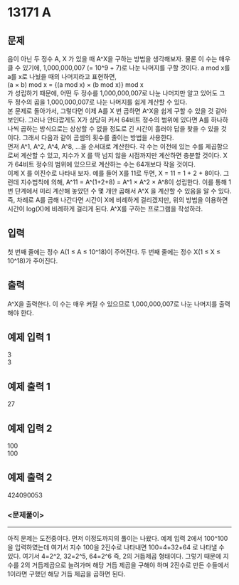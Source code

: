 # 13171 A

## 문제
음이 아닌 두 정수 A, X 가 있을 때 A^X을 구하는 방법을 생각해보자. 물론 이 수는 매우 클 수 있기에, 1,000,000,007 (= 10^9 + 7)로 나눈 나머지를 구할 것이다. a mod x를 a를 x로 나눴을 때의 나머지라고 표현하면,  
(a × b) mod x = {(a mod x) × (b mod x)} mod x  
가 성립하기 때문에, 어떤 두 정수를 1,000,000,007로 나눈 나머지만 알고 있어도 그 두 정수의 곱을 1,000,000,007로 나눈 나머지를 쉽게 계산할 수 있다.  
본 문제로 돌아가서, 그렇다면 이제 A를 X 번 곱하면 A^X을 쉽게 구할 수 있을 것 같아 보인다. 그러나 안타깝게도 X가 상당히 커서 64비트 정수의 범위에 있다면 A를 하나하나씩 곱하는 방식으로는 상상할 수 없을 정도로 긴 시간이 흘러야 답을 찾을 수 있을 것이다. 그래서 다음과 같이 곱셈의 횟수를 줄이는 방법을 사용한다.  
먼저 A^1, A^2, A^4, A^8, ...을 순서대로 계산한다. 각 수는 이전에 있는 수를 제곱함으로써 계산할 수 있고, 지수가 X 를 딱 넘지 않을 시점까지만 계산하면 충분할 것이다. X가 64비트 정수의 범위에 있으므로 계산하는 수는 64개보다 작을 것이다.  
이제 X 를 이진수로 나타내 보자. 예를 들어 X를 11로 두면, X = 11 = 1 + 2 + 8이다. 그런데 지수법칙에 의해, A^11 = A^(1+2+8) = A^1 × A^2 × A^8이 성립한다. 이를 통해 1번 단계에서 미리 계산해 놓았던 수 몇 개만 곱해서 A^X 을 계산할 수 있음을 알 수 있다.  
즉, 차례로 A를 곱해 나간다면 시간이 X에 비례하게 걸리겠지만, 위의 방법을 이용하면 시간이 log(X)에 비례하게 걸리게 된다. A^X를 구하는 프로그램을 작성하라.

## 입력
첫 번째 줄에는 정수 A(1 ≤ A ≤ 10^18)이 주어진다.
두 번째 줄에는 정수 X(1 ≤ X ≤ 10^18)가 주어진다.

## 출력
A^X을 출력한다. 이 수는 매우 커질 수 있으므로 1,000,000,007로 나눈 나머지를 출력해야 한다.

## 예제 입력 1
3  
3

## 예제 출력 1
27

## 예제 입력 2
100  
100

## 예제 출력 2
424090053

### <문제풀이>
- - -
아직 문제는 도전중이다. 먼저 이정도까지의 풀이는 나왔다.
예제 입력 2에서 100^100을 입력하였는데 여기서 지수 100을 2진수로 나타내면 100=4+32+64 로 나타낼 수 있다.
여기서 4=2^2, 32=2^5, 64=2^6 즉, 2의 거듭제곱 형태이다. 그렇기 때문에 지수를 2의 거듭제곱으로 늘려가며 해당 거듭 제곱을 구해야 하며 2진수로 만든 수들에서 1이라면 구했던 해당 거듭 제곱을 곱하면 된다.
